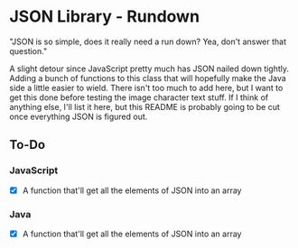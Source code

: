 
# JSON Library - Rundown

"JSON is so simple, does it really need a run down? Yea, don't answer that question."

A slight detour since JavaScript pretty much has JSON nailed down tightly. Adding a bunch of functions to this class that will hopefully make the Java side a little easier to wield. There isn't too much to add here, but I want to get this done before testing the image character text stuff. If I think of anything else, I'll list it here, but this README is probably going to be cut once everything JSON is figured out.

## To-Do

### JavaScript

- [x] A function that'll get all the elements of JSON into an array

### Java

- [x] A function that'll get all the elements of JSON into an array
